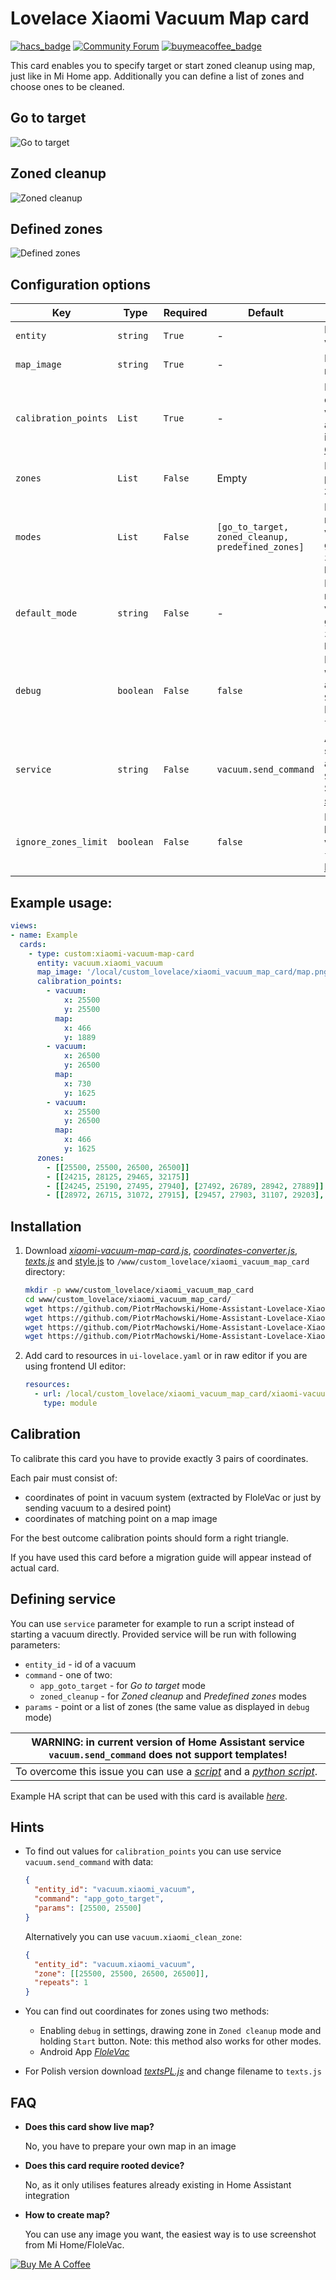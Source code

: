 # Lovelace Xiaomi Vacuum Map card

[![hacs_badge](https://img.shields.io/badge/HACS-Default-orange.svg)](https://github.com/custom-components/hacs)
[![Community Forum](https://img.shields.io/badge/community-forum-brightgreen.svg?style=popout)](https://community.home-assistant.io/t/xiaomi-vacuum-interactive-map-card/123901)
[![buymeacoffee_badge](https://img.shields.io/badge/Donate-buymeacoffe-ff813f?style=flat)](https://www.buymeacoffee.com/PiotrMachowski)


This card enables you to specify target or start zoned cleanup using map, just like in Mi Home app. Additionally you can define a list of zones and choose ones to be cleaned.

## Go to target
![Go to target](https://github.com/PiotrMachowski/Home-Assistant-Lovelace-Xiaomi-Vacuum-Map-card/blob/master/s1.gif)

## Zoned cleanup
![Zoned cleanup](https://github.com/PiotrMachowski/Home-Assistant-Lovelace-Xiaomi-Vacuum-Map-card/blob/master/s2.gif)

## Defined zones
![Defined zones](https://github.com/PiotrMachowski/Home-Assistant-Lovelace-Xiaomi-Vacuum-Map-card/blob/master/s3.gif)

## Configuration options

| Key | Type | Required | Default | Description |
| --- | --- | --- | --- | --- |
| `entity` | `string` | `True` | - | ID of Xiaomi vacuum entity |
| `map_image` | `string` | `True` | - | Path to image of map |
| `calibration_points` | `List` | `True` | - | Pairs of coordinates: in vacuum system and on map image. See: [Calibration](#calibration)  |
| `zones` | `List` | `False` | Empty | List of predefined zones |
| `modes` | `List` | `False` | `[go_to_target, zoned_cleanup, predefined_zones]` | List of displayed modes. Possible values: `go_to_target`, `zoned_cleanup`, `predefined_zones` |
| `default_mode` | `string` | `False` | - | Default selected mode. Possible values: `go_to_target`, `zoned_cleanup`, `predefined_zones` |
| `debug` | `boolean` | `False` | `false` | Enables alerts with coordinates after holding `Start` button. Possible values: `true`, `false` |
| `service` | `string` | `False` | `vacuum.send_command` | Allows to define service used after clicking `Start` button. See: [Defining service](#defining-service) |
| `ignore_zones_limit` | `boolean` | `False` | `false` | Disables 5 zones limit. Possible values: `true`, `false`. See: [Defining service](#defining-service) |

## Example usage:
```yaml
views:
- name: Example
  cards:
    - type: custom:xiaomi-vacuum-map-card
      entity: vacuum.xiaomi_vacuum
      map_image: '/local/custom_lovelace/xiaomi_vacuum_map_card/map.png'
      calibration_points:
        - vacuum:
            x: 25500
            y: 25500
          map:
            x: 466
            y: 1889
        - vacuum:
            x: 26500
            y: 26500
          map:
            x: 730
            y: 1625
        - vacuum:
            x: 25500
            y: 26500
          map:
            x: 466
            y: 1625
      zones:
        - [[25500, 25500, 26500, 26500]]
        - [[24215, 28125, 29465, 32175]]
        - [[24245, 25190, 27495, 27940], [27492, 26789, 28942, 27889]]
        - [[28972, 26715, 31072, 27915], [29457, 27903, 31107, 29203], [30198, 29215, 31498, 31215], [29461, 31228, 31511, 32478]]
```

## Installation
1. Download [*xiaomi-vacuum-map-card.js*](https://github.com/PiotrMachowski/Home-Assistant-Lovelace-Xiaomi-Vacuum-Map-card/raw/master/dist/xiaomi-vacuum-map-card.js), [*coordinates-converter.js*](https://github.com/PiotrMachowski/Home-Assistant-Lovelace-Xiaomi-Vacuum-Map-card/raw/master/dist/coordinates-converter.js), [*texts.js*](https://github.com/PiotrMachowski/Home-Assistant-Lovelace-Xiaomi-Vacuum-Map-card/raw/master/dist/texts.js) and [style.js](Home-Assistant-Lovelace-Xiaomi-Vacuum-Map-card/raw/master/dist/style.js) to `/www/custom_lovelace/xiaomi_vacuum_map_card` directory:
    ```bash
    mkdir -p www/custom_lovelace/xiaomi_vacuum_map_card
    cd www/custom_lovelace/xiaomi_vacuum_map_card/
    wget https://github.com/PiotrMachowski/Home-Assistant-Lovelace-Xiaomi-Vacuum-Map-card/raw/master/dist/xiaomi-vacuum-map-card.js
    wget https://github.com/PiotrMachowski/Home-Assistant-Lovelace-Xiaomi-Vacuum-Map-card/raw/master/dist/coordinates-converter.js
    wget https://github.com/PiotrMachowski/Home-Assistant-Lovelace-Xiaomi-Vacuum-Map-card/raw/master/dist/texts.js
    wget https://github.com/PiotrMachowski/Home-Assistant-Lovelace-Xiaomi-Vacuum-Map-card/raw/master/dist/style.js
    ```
2. Add card to resources in `ui-lovelace.yaml` or in raw editor if you are using frontend UI editor:
    ```yaml
    resources:
      - url: /local/custom_lovelace/xiaomi_vacuum_map_card/xiaomi-vacuum-map-card.js
        type: module
    ```

## Calibration

To calibrate this card you have to provide exactly 3 pairs of coordinates.

Each pair must consist of:
* coordinates of point in vacuum system (extracted by FloleVac or just by sending vacuum to a desired point)
* coordinates of matching point on a map image

For the best outcome calibration points should form a right triangle.

If you have used this card before a migration guide will appear instead of actual card.
## Defining service

You can use `service` parameter for example to run a script instead of starting a vacuum directly. Provided service will be run with following parameters:
* `entity_id` - id of a vacuum
* `command` - one of two:
  * `app_goto_target` - for _Go to target_ mode
  * `zoned_cleanup` - for _Zoned cleanup_ and _Predefined zones_ modes
* `params` - point or a list of zones (the same value as displayed in `debug` mode)

| WARNING: in current version of Home Assistant service `vacuum.send_command` does not support templates! |
| --- |
| To overcome this issue you can use a [*script*](https://github.com/PiotrMachowski/Home-Assistant-Lovelace-Xiaomi-Vacuum-Map-card/raw/master/examples/vacuum_send_command_multiple_zones.yaml) and a [*python script*](https://github.com/PiotrMachowski/Home-Assistant-Lovelace-Xiaomi-Vacuum-Map-card/raw/master/examples/vacuum_send_command.py). |

Example HA script that can be used with this card is available [*here*](https://github.com/PiotrMachowski/Home-Assistant-Lovelace-Xiaomi-Vacuum-Map-card/raw/master/examples/vacuum_send_command.yaml).

## Hints
* To find out values for `calibration_points` you can use service `vacuum.send_command` with data:
  ```json
  {
    "entity_id": "vacuum.xiaomi_vacuum",
    "command": "app_goto_target",
    "params": [25500, 25500]
  }
  ```
  Alternatively you can use `vacuum.xiaomi_clean_zone`:
    ```json
    {
      "entity_id": "vacuum.xiaomi_vacuum",
      "zone": [[25500, 25500, 26500, 26500]],
      "repeats": 1
    }
    ```
* You can find out coordinates for zones using two methods:
  * Enabling `debug` in settings, drawing zone in `Zoned cleanup` mode and holding `Start` button. Note: this method also works for other modes.
  * Android App [*FloleVac*](https://play.google.com/store/apps/details?id=de.flole.xiaomi)

* For Polish version download [*textsPL.js*](https://github.com/PiotrMachowski/Home-Assistant-Lovelace-Xiaomi-Vacuum-Map-card/raw/master/dist/textsPL.js) and change filename to `texts.js`

## FAQ
* **Does this card show live map?**
  
  No, you have to prepare your own map in an image
  
* **Does this card require rooted device?**

  No, as it only utilises features already existing in Home Assistant integration
  
* **How to create map?**

  You can use any image you want, the easiest way is to use screenshot from Mi Home/FloleVac.
  

<a href="https://www.buymeacoffee.com/PiotrMachowski" target="_blank"><img src="https://bmc-cdn.nyc3.digitaloceanspaces.com/BMC-button-images/custom_images/orange_img.png" alt="Buy Me A Coffee" style="height: auto !important;width: auto !important;" ></a>
